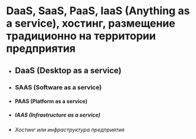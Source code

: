 # DaaS, SaaS, PaaS, IaaS (Anything as a service), хостинг, размещение традиционно на территории предприятия
+ ## DaaS (Desktop as a service)
+ ### SAAS (Software as a service)
+ #### PAAS (Platform as a service)
+ ##### IAAS (Infrastructure as a service)
+ ###### Хостинг или инфраструктура предприятия




